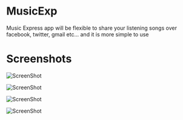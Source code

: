 # MusicExp
Music Express app will be flexible to share your listening songs over facebook, twitter, gmail etc... and it is more simple to use

Screenshots
===========
![ScreenShot](https://github.com/trbala0205/MusicExp/blob/master/screenshots/1_homepage.png?raw=true)

![ScreenShot](https://github.com/trbala0205/MusicExp/blob/master/screenshots/2_musicplay1.png?raw=true)

![ScreenShot](https://github.com/trbala0205/MusicExp/blob/master/screenshots/3_musicplay2.png?raw=true)

![ScreenShot](https://github.com/trbala0205/MusicExp/blob/master/screenshots/4_loginpage.png?raw=true)
